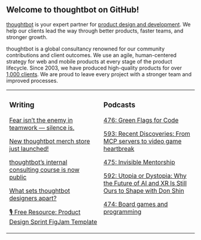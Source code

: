 ## Welcome to thoughtbot on GitHub!

[thoughtbot][1] is your expert partner for [product design and development][2].
We help our clients lead the way through better products, faster teams, and stronger growth.

thoughtbot is a global consultancy renowned for our community contributions and
client outcomes. We use an agile, human-centered strategy for web and mobile
products at every stage of the product lifecycle. Since 2003, we have produced
high-quality products for over [1,000 clients][3]. We are proud to leave every
project with a stronger team and improved processes.

<table><tr><td valign="top" width="50%">

### Writing

<!-- blog starts -->
[Fear isn’t the enemy in teamwork — silence is.](https://feed.thoughtbot.com/link/24077/17179495/fear-isn-t-the-enemy-in-teamwork-silence-is)

[New thoughtbot merch store just launched!](https://feed.thoughtbot.com/link/24077/17177259/new-thoughtbot-merch-store-just-launched)

[thoughtbot’s internal consulting course is now public](https://feed.thoughtbot.com/link/24077/17174879/thoughtbot-s-internal-consulting-course-is-now-public)

[What sets thoughtbot designers apart?](https://feed.thoughtbot.com/link/24077/17174057/what-sets-thoughtbot-designers-apart)

[🎙️ Free Resource: Product Design Sprint FigJam Template](https://feed.thoughtbot.com/link/24077/17173309/free-resource-product-design-sprint-figjam-template)

<!-- blog ends -->
</td><td valign="top" width="50%">

### Podcasts

<!-- podcasts starts -->
[476: Green Flags for Code](https://bikeshed.thoughtbot.com/476)

[593: Recent Discoveries: From MCP servers to video game heartbreak](https://podcast.thoughtbot.com/593)

[475: Invisible Mentorship](https://bikeshed.thoughtbot.com/475)

[592: Utopia or Dystopia: Why the Future of AI and XR Is Still Ours to Shape with Don Shin](https://podcast.thoughtbot.com/592)

[474: Board games and programming](https://bikeshed.thoughtbot.com/474)

<!-- podcasts ends -->
</td></tr></table>

[1]: https://thoughtbot.com
[2]: https://thoughtbot.com/services
[3]: https://thoughtbot.com/case-studies
